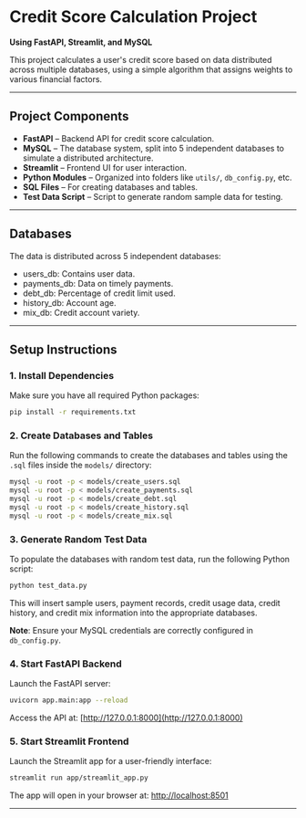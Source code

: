 # Credit Score Calculation Project

**Using FastAPI, Streamlit, and MySQL**

This project calculates a user's credit score based on data distributed across multiple databases, using a simple algorithm that assigns weights to various financial factors.

---

## Project Components

* **FastAPI** – Backend API for credit score calculation.
* **MySQL** – The database system, split into 5 independent databases to simulate a distributed architecture.
* **Streamlit** – Frontend UI for user interaction.
* **Python Modules** – Organized into folders like `utils/`, `db_config.py`, etc.
* **SQL Files** – For creating databases and tables.
* **Test Data Script** – Script to generate random sample data for testing.

---

## Databases

The data is distributed across 5 independent databases:

- users_db: Contains user data.
- payments_db: Data on timely payments.
- debt_db: Percentage of credit limit used.
- history_db: Account age.
- mix_db: Credit account variety.

---
## Setup Instructions

### 1. Install Dependencies

Make sure you have all required Python packages:

```bash
pip install -r requirements.txt
```

### 2. Create Databases and Tables

Run the following commands to create the databases and tables using the `.sql` files inside the `models/` directory:

```bash
mysql -u root -p < models/create_users.sql
mysql -u root -p < models/create_payments.sql
mysql -u root -p < models/create_debt.sql
mysql -u root -p < models/create_history.sql
mysql -u root -p < models/create_mix.sql
```

### 3. Generate Random Test Data

To populate the databases with random test data, run the following Python script:

```bash
python test_data.py
```

This will insert sample users, payment records, credit usage data, credit history, and credit mix information into the appropriate databases.

**Note**: Ensure your MySQL credentials are correctly configured in `db_config.py`.

### 4. Start FastAPI Backend

Launch the FastAPI server:

```bash
uvicorn app.main:app --reload
```

Access the API at:
[http://127.0.0.1:8000](http://127.0.0.1:8000)

### 5. Start Streamlit Frontend

Launch the Streamlit app for a user-friendly interface:

```bash
streamlit run app/streamlit_app.py
```

The app will open in your browser at:
[http://localhost:8501](http://localhost:8501)

---

